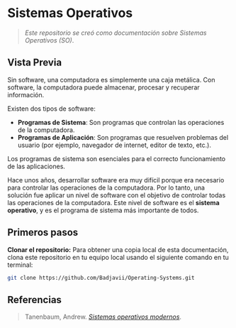 # Sistemas Operativos

> *Este repositorio se creó como documentación sobre Sistemas Operativos (SO)*.

## Vista Previa

Sin software, una computadora es simplemente una caja metálica. Con software, la computadora puede almacenar, procesar y recuperar información.

Existen dos tipos de software:
- **Programas de Sistema**: Son programas que controlan las operaciones de la computadora.
- **Programas de Aplicación**: Son programas que resuelven problemas del usuario (por ejemplo, navegador de internet, editor de texto, etc.).

Los programas de sistema son esenciales para el correcto funcionamiento de las aplicaciones.

Hace unos años, desarrollar software era muy difícil porque era necesario para controlar las operaciones de la computadora. Por lo tanto, una solución fue aplicar un nivel de software con el objetivo de controlar todas las operaciones de la computadora. Este nivel de software es el **sistema operativo**, y es el programa de sistema más importante de todos.

## Primeros pasos

**Clonar el repositorio:** Para obtener una copia local de esta documentación, clona este repositorio en tu equipo local usando el siguiente comando en tu terminal:
```bash
git clone https://github.com/Badjavii/Operating-Systems.git
```

## Referencias

> Tanenbaum, Andrew. [*Sistemas operativos modernos*](tanenbaum-book/modern-operating-systems.pdf).